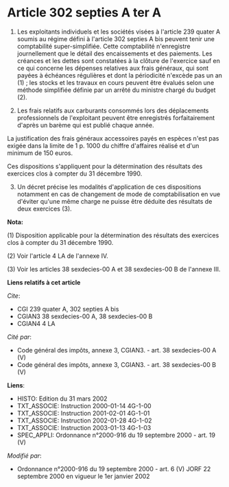 # Article 302 septies A ter A

1. Les exploitants individuels et les sociétés visées à l'article 239 quater A soumis au régime défini à l'article 302
septies A bis peuvent tenir une comptabilité super-simplifiée. Cette comptabilité n'enregistre journellement que le détail
des encaissements et des paiements. Les créances et les dettes sont constatées à la clôture de l'exercice sauf en ce qui
concerne les dépenses relatives aux frais généraux, qui sont payées à échéances régulières et dont la périodicité n'excède
pas un an (1) ; les stocks et les travaux en cours peuvent être évalués selon une méthode simplifiée définie par un arrêté du
ministre chargé du budget (2).

2. Les frais relatifs aux carburants consommés lors des déplacements professionnels de l'exploitant peuvent être enregistrés
forfaitairement d'après un barème qui est publié chaque année.

La justification des frais généraux accessoires payés en espèces n'est pas exigée dans la limite de 1 p. 1000 du chiffre
d'affaires réalisé et d'un minimum de 150 euros.

Ces dispositions s'appliquent pour la détermination des résultats des exercices clos à compter du 31 décembre 1990.

3. Un décret précise les modalités d'application de ces dispositions notamment en cas de changement de mode de
comptabilisation en vue d'éviter qu'une même charge ne puisse être déduite des résultats de deux exercices (3).

**Nota:**

(1) Disposition applicable pour la détermination des résultats des exercices clos à compter du 31 décembre 1990.

(2) Voir l'article 4 LA de l'annexe IV.

(3) Voir les articles 38 sexdecies-00 A et 38 sexdecies-00 B de l'annexe III.

**Liens relatifs à cet article**

_Cite_:

  - CGI 239 quater A, 302 septies A bis
  - CGIAN3 38 sexdecies-00 A, 38 sexdecies-00 B
  - CGIAN4 4 LA

_Cité par_:

  - Code général des impôts, annexe 3, CGIAN3. - art. 38 sexdecies-00 A (V)
  - Code général des impôts, annexe 3, CGIAN3. - art. 38 sexdecies-00 B (V)

**Liens**:

  - HISTO: Edition du 31 mars 2002
  - TXT_ASSOCIE: Instruction 2000-01-14 4G-1-00
  - TXT_ASSOCIE: Instruction 2001-02-01 4G-1-01
  - TXT_ASSOCIE: Instruction 2002-01-28 4G-1-02
  - TXT_ASSOCIE: Instruction 2003-01-13 4G-1-03
  - SPEC_APPLI: Ordonnance n°2000-916 du 19 septembre 2000 - art. 19 (V)

_Modifié par_:

  - Ordonnance n°2000-916 du 19 septembre 2000 - art. 6 (V) JORF 22 septembre 2000 en vigueur le 1er janvier 2002
